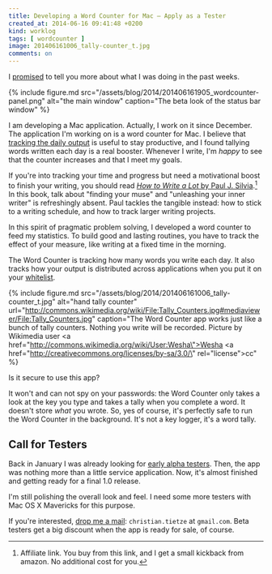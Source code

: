 ```yaml
---
title: Developing a Word Counter for Mac – Apply as a Tester
created_at: 2014-06-16 09:41:48 +0200
kind: worklog
tags: [ wordcounter ]
image: 201406161006_tally-counter_t.jpg
comments: on
---
```


I [promised][tt] to tell you more about what I was doing in the past weeks.

{% include figure.md src="/assets/blog/2014/201406161905_wordcounter-panel.png" alt="the main window" caption="The beta look of the status bar window" %}

I am developing a Mac application. Actually, I work on it since December. 
The application I'm working on is a word counter for Mac.  I believe that [tracking the daily output][track] is useful to stay productive, and I found tallying words written each day is a real booster. Whenever I write, I'm _happy_ to see that the counter increases and that I meet my goals.

If you're into tracking your time and progress but need a motivational boost to finish your writing, you should read [_How to Write a Lot_ by Paul J. Silvia][wrilo].[^aff] In this book, talk about "finding your muse" and "unleashing your inner writer" is refreshingly absent. Paul tackles the tangible instead: how to stick to a writing schedule, and how to track larger writing projects.

In this spirit of pragmatic problem solving, I developed a word counter to feed my statistics. To build good and lasting routines, you have to track the effect of your measure, like writing at a fixed time in the morning.

The Word Counter is tracking how many words you write each day. It also tracks how your output is distributed across applications when you put it on your [whitelist][].

{% include figure.md src="/assets/blog/2014/201406161006_tally-counter_t.jpg" alt="hand tally counter" url="http://commons.wikimedia.org/wiki/File:Tally_Counters.jpg#mediaviewer/File:Tally_Counters.jpg" caption="The Word Counter app works just like a bunch of tally counters. Nothing you write will be recorded.  Picture by Wikimedia user <a href=\"http://commons.wikimedia.org/wiki/User:Wesha\">Wesha</a> <a href=\"http://creativecommons.org/licenses/by-sa/3.0/\" rel=\"license\">cc</a>" %}

Is it secure to use this app? 

It won't and can not spy on your passwords: the Word Counter only takes a look at the key you type and takes a tally when you complete a word. It doesn't store _what_ you wrote. So, yes of course, it's perfectly safe to run the Word Counter in the background. It's not a key logger, it's a word tally.

## Call for Testers

Back in January I was already looking for [early alpha testers][alpha]. Then, the app was nothing more than a little service application. Now, it's almost finished and getting ready for a final 1.0 release.

I'm still polishing the overall look and feel. I need some more testers with Mac OS X Mavericks for this purpose.

If you're interested, [drop me a mail](/about): `christian.tietze` at `gmail.com`.  Beta testers get a big discount when the app is ready for sale, of course.


[tt]: /posts/2014/06/tapping-test-app-released/
[alpha]: /posts/2014/01/need-alpha-testers/
[track]: /posts/2014/02/count-your-words/
[wrilo]: http://www.amazon.com/gp/product/1591477433/ref=as_li_tl?ie=UTF8&camp=1789&creative=9325&creativeASIN=1591477433&linkCode=as2&tag=chritietwork-20&linkId=2AGMZYIWAUSE36BM
[whitelist]: http://en.wikipedia.org/wiki/Whitelist

[^aff]: Affiliate link. You buy from this link, and I get a small kickback from amazon. No additional cost for you.

<!--ct: 
http://www.amazon.com/gp/product/1591477433/ref=as_li_tl?ie=UTF8&camp=1789&creative=390957&creativeASIN=1591477433&linkCode=as2&tag=christietz-20

http://www.amazon.de/gp/product/1591477433/ref=as_li_ss_tl?ie=UTF8&camp=1638&creative=19454&creativeASIN=1591477433&linkCode=as2&tag=divined-21
-->
